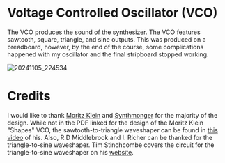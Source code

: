 # Voltage Controlled Oscillator (VCO)
The VCO produces the sound of the synthesizer. The VCO features sawtooth, square, triangle, and sine outputs. This was produced on a breadboard, however, by the end of the course, some complications happened with my oscillator and the final stripboard stopped working. 

![20241105_224534](https://github.com/user-attachments/assets/3ea929d6-c0c8-44d1-9ff7-75a950caf56f)


# Credits
I would like to thank [Moritz Klein](https://www.ericasynths.lv/media/VCO_FINAL.pdf) and [Synthmonger](https://electro-music.com/forum/topic-28799.html) for the majority of the design. While not in the PDF linked for the design of the Moritz Klein "Shapes" VCO, the sawtooth-to-triangle waveshaper can be found in [this video](https://m.youtube.com/watch?v=4r3TTaUKNe0) of his. Also, R.D Middlebrook and I. Richer can be thanked for the triangle-to-sine waveshaper. Tim Stinchcombe covers the circuit for the triangle-to-sine waveshaper on his [website](https://www.timstinchcombe.co.uk/index.php?pge=trisin). 
